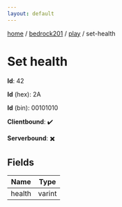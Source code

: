 ```yaml
---
layout: default
---
```


[home](/)  /  [bedrock201](/protocol/bedrock201)  /  [play](/protocol/bedrock201/play)  /  set-health

# Set health

**Id**: 42

**Id** (hex): 2A

**Id** (bin): 00101010

**Clientbound**: ✔️

**Serverbound**: ✖️

## Fields

Name | Type
---|---
health | varint


